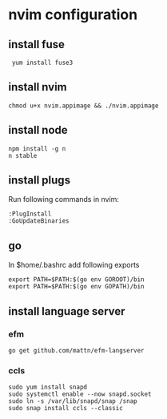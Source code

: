 # nvim configuration

## install fuse

```
 yum install fuse3
```

## install nvim
```
chmod u+x nvim.appimage && ./nvim.appimage
```

## install node
```
npm install -g n
n stable
```

## install plugs
Run following commands in nvim:
```
:PlugInstall
:GoUpdateBinaries
```

## go

In $home/.bashrc add following exports

```
export PATH=$PATH:$(go env GOROOT)/bin
export PATH=$PATH:$(go env GOPATH)/bin
```

## install language server

### efm

```
go get github.com/mattn/efm-langserver
```

### ccls

```
sudo yum install snapd
sudo systemctl enable --now snapd.socket
sudo ln -s /var/lib/snapd/snap /snap
sudo snap install ccls --classic
```
